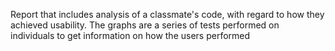 Report that includes analysis of a classmate's code, with regard to how they achieved usability. The graphs are a series of tests performed on individuals to get information on how the users performed 
